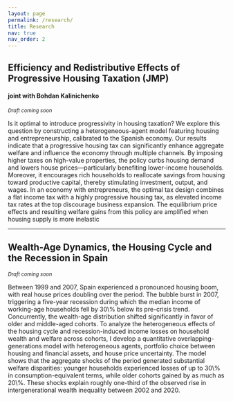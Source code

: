 ```yaml
---
layout: page
permalink: /research/
title: Research
nav: true
nav_order: 2
---
```


<!--### Job Market Paper-->

## **Efficiency and Redistributive Effects of Progressive Housing Taxation (JMP)** 
#### joint with Bohdan Kalinichenko
<small><em>Draft coming soon</em></small>
<br> 

<!--[Paper PDF](/assets/pdf/JMP.pdf) | [Code & Data](https://github.com/your-username/your-repo)-->

<div class="abstract">
<p>
Is it optimal to introduce progressivity in housing taxation? We explore this question by constructing a heterogeneous-agent model featuring housing and entrepreneurship, calibrated to the Spanish economy. Our results indicate that a progressive housing tax can significantly enhance aggregate welfare and influence the economy through multiple channels. By imposing higher taxes on high-value properties, the policy curbs housing demand and lowers house prices—particularly benefiting lower-income households. Moreover, it encourages rich households to reallocate savings from housing toward productive capital, thereby stimulating investment, output, and wages. In an economy with entrepreneurs, the optimal tax design combines a flat income tax with a highly progressive housing tax, as elevated income tax rates at the top discourage business expansion. The equilibrium price effects and resulting welfare gains from this policy are amplified when housing supply is more inelastic
</p>
</div>

<!--*Is it optimal to introduce progressivity in housing taxation? We explore this question by constructing a heterogeneous-agent model featuring housing and entrepreneurship, calibrated to the Spanish economy. Our results indicate that a progressive housing tax can significantly enhance aggregate welfare and influence the economy through multiple channels. By imposing higher taxes on high-value properties, the policy curbs housing demand and lowers house prices—particularly benefiting lower-income households. Moreover, it encourages rich households to reallocate savings from housing toward productive capital, thereby stimulating investment, output, and wages. In an economy with entrepreneurs, the optimal tax design combines a flat income tax with a highly progressive housing tax, as elevated income tax rates at the top discourage business expansion. The equilibrium price effects and resulting welfare gains from this policy are amplified when housing supply is more inelastic.*-->

---

<!--### Other Working Papers-->

## **Wealth-Age Dynamics, the Housing Cycle and the Recession in Spain**
<small><em>Draft coming soon</em></small>
<br>

<!--[Paper PDF](/assets/pdf/Paper2.pdf)-->
<div class="abstract">
<p>
Between 1999 and 2007, Spain experienced a pronounced housing boom, with real house prices doubling over the period. The bubble burst in 2007, triggering a five-year recession during which the median income of working-age households fell by 30\% below its pre-crisis trend. Concurrently, the wealth-age distribution shifted significantly in favor of older and middle-aged cohorts. To analyze the heterogeneous effects of the housing cycle and recession-induced income losses on household wealth and welfare across cohorts, I develop a quantitative overlapping-generations model with heterogeneous agents, portfolio choice between housing and financial assets, and house price uncertainty. The model shows that the aggregate shocks of the period generated substantial welfare disparities: younger households experienced losses of up to 30\% in consumption-equivalent terms, while older cohorts gained by as much as 20\%. These shocks explain roughly one-third of the observed rise in intergenerational wealth inequality between 2002 and 2020.
</p>
</div>
<!-- *Between 1999 and 2007, Spain experienced a pronounced housing boom, with real house prices doubling over the period. The bubble burst in 2007, triggering a five-year recession during which the median income of working-age households fell by 30\% below its pre-crisis trend. Concurrently, the wealth-age distribution shifted significantly in favor of older and middle-aged cohorts. To analyze the heterogeneous effects of the housing cycle and recession-induced income losses on household wealth and welfare across cohorts, I develop a quantitative overlapping-generations model with heterogeneous agents, portfolio choice between housing and financial assets, and house price uncertainty. The model shows that the aggregate shocks of the period generated substantial welfare disparities: younger households experienced losses of up to 30\% in consumption-equivalent terms, while older cohorts gained by as much as 20\%. These shocks explain roughly one-third of the observed rise in intergenerational wealth inequality between 2002 and 2020.* -->
